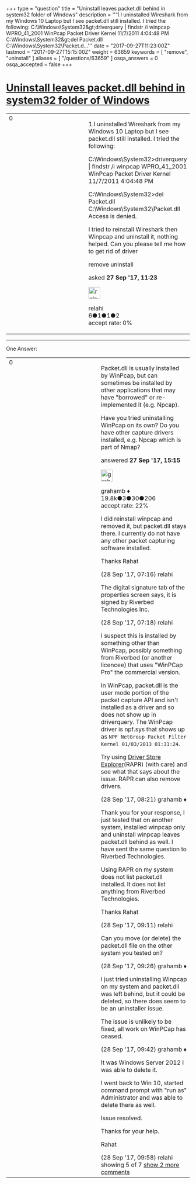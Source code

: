 +++
type = "question"
title = "Uninstall leaves packet.dll behind in system32 folder of Windows"
description = '''1.I uninstalled Wireshark from my Windows 10 Laptop but I see packet.dll still installed. I tried the following: C:&#92;Windows&#92;System32&amp;gt;driverquery | findstr /i winpcap  WPRO_41_2001 WinPcap Packet Driver Kernel 11/7/2011 4:04:48 PM C:&#92;Windows&#92;System32&amp;gt;del Packet.dll  C:&#92;Windows&#92;System32&#92;Packet.d...'''
date = "2017-09-27T11:23:00Z"
lastmod = "2017-09-27T15:15:00Z"
weight = 63659
keywords = [ "remove", "uninstall" ]
aliases = [ "/questions/63659" ]
osqa_answers = 0
osqa_accepted = false
+++

<div class="headNormal">

# [Uninstall leaves packet.dll behind in system32 folder of Windows](/questions/63659/uninstall-leaves-packetdll-behind-in-system32-folder-of-windows)

</div>

<div id="main-body">

<div id="askform">

<table id="question-table" style="width:100%;"><colgroup><col style="width: 50%" /><col style="width: 50%" /></colgroup><tbody><tr class="odd"><td style="width: 30px; vertical-align: top"><div class="vote-buttons"><div id="post-63659-score" class="post-score" title="current number of votes">0</div><div id="favorite-count" class="favorite-count"></div></div></td><td><div id="item-right"><div class="question-body"><p>1.I uninstalled Wireshark from my Windows 10 Laptop but I see packet.dll still installed. I tried the following:</p><p>C:\Windows\System32&gt;driverquery | findstr /i winpcap WPRO_41_2001 WinPcap Packet Driver Kernel 11/7/2011 4:04:48 PM</p><p>C:\Windows\System32&gt;del Packet.dll C:\Windows\System32\Packet.dll Access is denied.</p><p>I tried to reinstall Wireshark then Winpcap and uninstall it, nothing helped. Can you please tell me how to get rid of driver</p></div><div id="question-tags" class="tags-container tags">remove uninstall</div><div id="question-controls" class="post-controls"></div><div class="post-update-info-container"><div class="post-update-info post-update-info-user"><p>asked <strong>27 Sep '17, 11:23</strong></p><img src="https://secure.gravatar.com/avatar/ecf27b798470bd00b0a540aec9f080c6?s=32&amp;d=identicon&amp;r=g" class="gravatar" width="32" height="32" alt="relahi&#39;s gravatar image" /><p>relahi<br />
<span class="score" title="6 reputation points">6</span><span title="1 badges"><span class="badge1">●</span><span class="badgecount">1</span></span><span title="1 badges"><span class="silver">●</span><span class="badgecount">1</span></span><span title="2 badges"><span class="bronze">●</span><span class="badgecount">2</span></span><br />
<span class="accept_rate" title="Rate of the user&#39;s accepted answers">accept rate:</span> <span title="relahi has no accepted answers">0%</span></p></div></div><div id="comments-container-63659" class="comments-container"></div><div id="comment-tools-63659" class="comment-tools"></div><div class="clear"></div><div id="comment-63659-form-container" class="comment-form-container"></div><div class="clear"></div></div></td></tr></tbody></table>

------------------------------------------------------------------------

<div class="tabBar">

<span id="sort-top"></span>

<div class="headQuestions">

One Answer:

</div>

</div>

<span id="63660"></span>

<div id="answer-container-63660" class="answer">

<table style="width:100%;"><colgroup><col style="width: 50%" /><col style="width: 50%" /></colgroup><tbody><tr class="odd"><td style="width: 30px; vertical-align: top"><div class="vote-buttons"><div id="post-63660-score" class="post-score" title="current number of votes">0</div></div></td><td><div class="item-right"><div class="answer-body"><p>Packet.dll is usually installed by WinPcap, but can sometimes be installed by other applications that may have "borrowed" or re-implemented it (e.g. Npcap).</p><p>Have you tried uninstalling WinPcap on its own? Do you have other capture drivers installed, e.g. Npcap which is part of Nmap?</p></div><div class="answer-controls post-controls"></div><div class="post-update-info-container"><div class="post-update-info post-update-info-user"><p>answered <strong>27 Sep '17, 15:15</strong></p><img src="https://secure.gravatar.com/avatar/d2a7e24ca66604c749c7c88c1da8ff78?s=32&amp;d=identicon&amp;r=g" class="gravatar" width="32" height="32" alt="grahamb&#39;s gravatar image" /><p>grahamb ♦<br />
<span class="score" title="19834 reputation points"><span>19.8k</span></span><span title="3 badges"><span class="badge1">●</span><span class="badgecount">3</span></span><span title="30 badges"><span class="silver">●</span><span class="badgecount">30</span></span><span title="206 badges"><span class="bronze">●</span><span class="badgecount">206</span></span><br />
<span class="accept_rate" title="Rate of the user&#39;s accepted answers">accept rate:</span> <span title="grahamb has 274 accepted answers">22%</span></p></div></div><div id="comments-container-63660" class="comments-container"><span id="63661"></span><div id="comment-63661" class="comment"><div id="post-63661-score" class="comment-score"></div><div class="comment-text"><p>I did reinstall winpcap and removed it, but packet.dll stays there. I currently do not have any other packet capturing software installed.</p><p>Thanks Rahat</p></div><div id="comment-63661-info" class="comment-info"><span class="comment-age">(28 Sep '17, 07:16)</span> relahi</div></div><span id="63662"></span><div id="comment-63662" class="comment"><div id="post-63662-score" class="comment-score"></div><div class="comment-text"><p>The digital signature tab of the properties screen says, it is signed by Riverbed Technologies Inc.</p></div><div id="comment-63662-info" class="comment-info"><span class="comment-age">(28 Sep '17, 07:18)</span> relahi</div></div><span id="63663"></span><div id="comment-63663" class="comment"><div id="post-63663-score" class="comment-score"></div><div class="comment-text"><p>I suspect this is installed by something other than WinPcap, possibly something from Riverbed (or another licencee) that uses "WinPCap Pro" the commercial version.</p><p>In WinPcap, packet.dll is the user mode portion of the packet capture API and isn't installed as a driver and so does not show up in driverquery. The WinPcap driver is npf.sys that shows up as <code>NPF NetGroup Packet Filter Kernel 01/03/2013 01:31:24</code>.</p><p>Try using <a href="https://github.com/lostindark/DriverStoreExplorer">Driver Store Explorer</a>(RAPR) (with care) and see what that says about the issue. RAPR can also remove drivers.</p></div><div id="comment-63663-info" class="comment-info"><span class="comment-age">(28 Sep '17, 08:21)</span> grahamb ♦</div></div><span id="63664"></span><div id="comment-63664" class="comment"><div id="post-63664-score" class="comment-score"></div><div class="comment-text"><p>Thank you for your response, I just tested that on another system, installed winpcap only and uninstall winpcap leaves packet.dll behind as well. I have sent the same question to Riverbed Technologies.</p><p>Using RAPR on my system does not list packet.dll installed. It does not list anything from Riverbed Technologies.</p><p>Thanks Rahat</p></div><div id="comment-63664-info" class="comment-info"><span class="comment-age">(28 Sep '17, 09:11)</span> relahi</div></div><span id="63665"></span><div id="comment-63665" class="comment"><div id="post-63665-score" class="comment-score"></div><div class="comment-text"><p>Can you move (or delete) the packet.dll file on the other system you tested on?</p></div><div id="comment-63665-info" class="comment-info"><span class="comment-age">(28 Sep '17, 09:26)</span> grahamb ♦</div></div><span id="63666"></span><div id="comment-63666" class="comment not_top_scorer"><div id="post-63666-score" class="comment-score"></div><div class="comment-text"><p>I just tried uninstalling Winpcap on my system and packet.dll was left behind, but it could be deleted, so there does seem to be an uninstaller issue.</p><p>The issue is unlikely to be fixed, all work on WinPCap has ceased.</p></div><div id="comment-63666-info" class="comment-info"><span class="comment-age">(28 Sep '17, 09:42)</span> grahamb ♦</div></div><span id="63667"></span><div id="comment-63667" class="comment not_top_scorer"><div id="post-63667-score" class="comment-score"></div><div class="comment-text"><p>It was Windows Server 2012 I was able to delete it.</p><p>I went back to Win 10, started command prompt with "run as" Administrator and was able to delete there as well.</p><p>Issue resolved.</p><p>Thanks for your help.</p><p>Rahat</p></div><div id="comment-63667-info" class="comment-info"><span class="comment-age">(28 Sep '17, 09:58)</span> relahi</div></div></div><div id="comment-tools-63660" class="comment-tools"><span class="comments-showing"> showing 5 of 7 </span> <a href="#" class="show-all-comments-link">show 2 more comments</a></div><div class="clear"></div><div id="comment-63660-form-container" class="comment-form-container"></div><div class="clear"></div></div></td></tr></tbody></table>

</div>

<div class="paginator-container-left">

</div>

</div>

</div>

